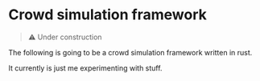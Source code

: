 # Crowd simulation framework

> :warning: Under construction

The following is going to be a crowd simulation framework written in rust.

It currently is just me experimenting with stuff.
